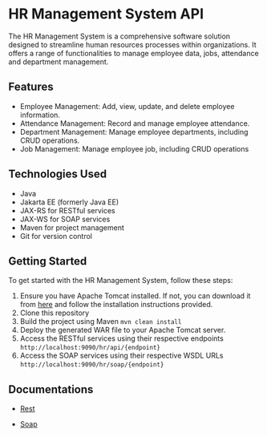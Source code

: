 # HR Management System API

The HR Management System is a comprehensive software solution designed to streamline human resources processes within organizations. It offers a range of functionalities to manage employee data, jobs, attendance and department management.

## Features
- Employee Management: Add, view, update, and delete employee information.
- Attendance Management: Record and manage employee attendance.
- Department Management: Manage employee departments, including CRUD operations.
- Job Management: Manage employee job, including CRUD operations

## Technologies Used
- Java
- Jakarta EE (formerly Java EE)
- JAX-RS for RESTful services
- JAX-WS for SOAP services
- Maven for project management
- Git for version control

## Getting Started
To get started with the HR Management System, follow these steps:

1. Ensure you have Apache Tomcat installed. If not, you can download it from [here](https://tomcat.apache.org/) and follow the installation instructions provided.
2. Clone this repository
3. Build the project using Maven ``` mvn clean install ```
4. Deploy the generated WAR file to your Apache Tomcat server.
5. Access the RESTful services using their respective endpoints ``` http://localhost:9090/hr/api/{endpoint} ```
6. Access the SOAP services using their respective WSDL URLs ``` http://localhost:9090/hr/soap/{endpoint} ```

## Documentations
- [Rest](https://documenter.getpostman.com/view/23041179/2sA3BgAaVV)

- [Soap](https://documenter.getpostman.com/view/23041179/2sA3BgBvso)
